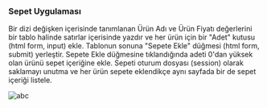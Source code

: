 <h3>Sepet Uygulaması</h3>
<p>Bir dizi değişken içerisinde tanımlanan Ürün Adı ve Ürün Fiyatı değerlerini bir tablo halinde satırlar 
içerisinde yazdır ve her ürün için bir "Adet" kutusu (html form, input) ekle. Tablonun sonuna "Sepete 
Ekle" düğmesi (html form, submit) yerleştir. Sepete Ekle düğmesine tıklandığında adeti 0'dan yüksek 
olan ürünü sepet içeriğine ekle. Sepeti oturum dosyası (session) olarak saklamayı unutma ve her ürün 
sepete eklendikçe aynı sayfada bir de sepet içeriği listele.</p>


![abc](https://user-images.githubusercontent.com/105766681/205370781-c52408a4-6ce8-4b53-9dd5-726fc1376237.png)
